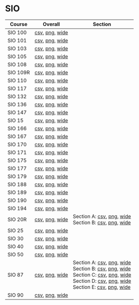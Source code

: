 # SIO

| Course | Overall | Section |
| ------ | ------- | ------- |
| SIO 100 | [csv](https://github.com/UCSD-Historical-Enrollment-Data/2024Fall/blob/main/overall/SIO%20100.csv), [png](https://raw.githubusercontent.com/UCSD-Historical-Enrollment-Data/2024Fall/main/plot_overall/SIO%20100.png), [wide](https://raw.githubusercontent.com/UCSD-Historical-Enrollment-Data/2024Fall/main/plot_overall_wide/SIO%20100.png) |  |
| SIO 101 | [csv](https://github.com/UCSD-Historical-Enrollment-Data/2024Fall/blob/main/overall/SIO%20101.csv), [png](https://raw.githubusercontent.com/UCSD-Historical-Enrollment-Data/2024Fall/main/plot_overall/SIO%20101.png), [wide](https://raw.githubusercontent.com/UCSD-Historical-Enrollment-Data/2024Fall/main/plot_overall_wide/SIO%20101.png) |  |
| SIO 103 | [csv](https://github.com/UCSD-Historical-Enrollment-Data/2024Fall/blob/main/overall/SIO%20103.csv), [png](https://raw.githubusercontent.com/UCSD-Historical-Enrollment-Data/2024Fall/main/plot_overall/SIO%20103.png), [wide](https://raw.githubusercontent.com/UCSD-Historical-Enrollment-Data/2024Fall/main/plot_overall_wide/SIO%20103.png) |  |
| SIO 105 | [csv](https://github.com/UCSD-Historical-Enrollment-Data/2024Fall/blob/main/overall/SIO%20105.csv), [png](https://raw.githubusercontent.com/UCSD-Historical-Enrollment-Data/2024Fall/main/plot_overall/SIO%20105.png), [wide](https://raw.githubusercontent.com/UCSD-Historical-Enrollment-Data/2024Fall/main/plot_overall_wide/SIO%20105.png) |  |
| SIO 108 | [csv](https://github.com/UCSD-Historical-Enrollment-Data/2024Fall/blob/main/overall/SIO%20108.csv), [png](https://raw.githubusercontent.com/UCSD-Historical-Enrollment-Data/2024Fall/main/plot_overall/SIO%20108.png), [wide](https://raw.githubusercontent.com/UCSD-Historical-Enrollment-Data/2024Fall/main/plot_overall_wide/SIO%20108.png) |  |
| SIO 109R | [csv](https://github.com/UCSD-Historical-Enrollment-Data/2024Fall/blob/main/overall/SIO%20109R.csv), [png](https://raw.githubusercontent.com/UCSD-Historical-Enrollment-Data/2024Fall/main/plot_overall/SIO%20109R.png), [wide](https://raw.githubusercontent.com/UCSD-Historical-Enrollment-Data/2024Fall/main/plot_overall_wide/SIO%20109R.png) |  |
| SIO 110 | [csv](https://github.com/UCSD-Historical-Enrollment-Data/2024Fall/blob/main/overall/SIO%20110.csv), [png](https://raw.githubusercontent.com/UCSD-Historical-Enrollment-Data/2024Fall/main/plot_overall/SIO%20110.png), [wide](https://raw.githubusercontent.com/UCSD-Historical-Enrollment-Data/2024Fall/main/plot_overall_wide/SIO%20110.png) |  |
| SIO 117 | [csv](https://github.com/UCSD-Historical-Enrollment-Data/2024Fall/blob/main/overall/SIO%20117.csv), [png](https://raw.githubusercontent.com/UCSD-Historical-Enrollment-Data/2024Fall/main/plot_overall/SIO%20117.png), [wide](https://raw.githubusercontent.com/UCSD-Historical-Enrollment-Data/2024Fall/main/plot_overall_wide/SIO%20117.png) |  |
| SIO 132 | [csv](https://github.com/UCSD-Historical-Enrollment-Data/2024Fall/blob/main/overall/SIO%20132.csv), [png](https://raw.githubusercontent.com/UCSD-Historical-Enrollment-Data/2024Fall/main/plot_overall/SIO%20132.png), [wide](https://raw.githubusercontent.com/UCSD-Historical-Enrollment-Data/2024Fall/main/plot_overall_wide/SIO%20132.png) |  |
| SIO 136 | [csv](https://github.com/UCSD-Historical-Enrollment-Data/2024Fall/blob/main/overall/SIO%20136.csv), [png](https://raw.githubusercontent.com/UCSD-Historical-Enrollment-Data/2024Fall/main/plot_overall/SIO%20136.png), [wide](https://raw.githubusercontent.com/UCSD-Historical-Enrollment-Data/2024Fall/main/plot_overall_wide/SIO%20136.png) |  |
| SIO 147 | [csv](https://github.com/UCSD-Historical-Enrollment-Data/2024Fall/blob/main/overall/SIO%20147.csv), [png](https://raw.githubusercontent.com/UCSD-Historical-Enrollment-Data/2024Fall/main/plot_overall/SIO%20147.png), [wide](https://raw.githubusercontent.com/UCSD-Historical-Enrollment-Data/2024Fall/main/plot_overall_wide/SIO%20147.png) |  |
| SIO 15 | [csv](https://github.com/UCSD-Historical-Enrollment-Data/2024Fall/blob/main/overall/SIO%2015.csv), [png](https://raw.githubusercontent.com/UCSD-Historical-Enrollment-Data/2024Fall/main/plot_overall/SIO%2015.png), [wide](https://raw.githubusercontent.com/UCSD-Historical-Enrollment-Data/2024Fall/main/plot_overall_wide/SIO%2015.png) |  |
| SIO 166 | [csv](https://github.com/UCSD-Historical-Enrollment-Data/2024Fall/blob/main/overall/SIO%20166.csv), [png](https://raw.githubusercontent.com/UCSD-Historical-Enrollment-Data/2024Fall/main/plot_overall/SIO%20166.png), [wide](https://raw.githubusercontent.com/UCSD-Historical-Enrollment-Data/2024Fall/main/plot_overall_wide/SIO%20166.png) |  |
| SIO 167 | [csv](https://github.com/UCSD-Historical-Enrollment-Data/2024Fall/blob/main/overall/SIO%20167.csv), [png](https://raw.githubusercontent.com/UCSD-Historical-Enrollment-Data/2024Fall/main/plot_overall/SIO%20167.png), [wide](https://raw.githubusercontent.com/UCSD-Historical-Enrollment-Data/2024Fall/main/plot_overall_wide/SIO%20167.png) |  |
| SIO 170 | [csv](https://github.com/UCSD-Historical-Enrollment-Data/2024Fall/blob/main/overall/SIO%20170.csv), [png](https://raw.githubusercontent.com/UCSD-Historical-Enrollment-Data/2024Fall/main/plot_overall/SIO%20170.png), [wide](https://raw.githubusercontent.com/UCSD-Historical-Enrollment-Data/2024Fall/main/plot_overall_wide/SIO%20170.png) |  |
| SIO 171 | [csv](https://github.com/UCSD-Historical-Enrollment-Data/2024Fall/blob/main/overall/SIO%20171.csv), [png](https://raw.githubusercontent.com/UCSD-Historical-Enrollment-Data/2024Fall/main/plot_overall/SIO%20171.png), [wide](https://raw.githubusercontent.com/UCSD-Historical-Enrollment-Data/2024Fall/main/plot_overall_wide/SIO%20171.png) |  |
| SIO 175 | [csv](https://github.com/UCSD-Historical-Enrollment-Data/2024Fall/blob/main/overall/SIO%20175.csv), [png](https://raw.githubusercontent.com/UCSD-Historical-Enrollment-Data/2024Fall/main/plot_overall/SIO%20175.png), [wide](https://raw.githubusercontent.com/UCSD-Historical-Enrollment-Data/2024Fall/main/plot_overall_wide/SIO%20175.png) |  |
| SIO 177 | [csv](https://github.com/UCSD-Historical-Enrollment-Data/2024Fall/blob/main/overall/SIO%20177.csv), [png](https://raw.githubusercontent.com/UCSD-Historical-Enrollment-Data/2024Fall/main/plot_overall/SIO%20177.png), [wide](https://raw.githubusercontent.com/UCSD-Historical-Enrollment-Data/2024Fall/main/plot_overall_wide/SIO%20177.png) |  |
| SIO 179 | [csv](https://github.com/UCSD-Historical-Enrollment-Data/2024Fall/blob/main/overall/SIO%20179.csv), [png](https://raw.githubusercontent.com/UCSD-Historical-Enrollment-Data/2024Fall/main/plot_overall/SIO%20179.png), [wide](https://raw.githubusercontent.com/UCSD-Historical-Enrollment-Data/2024Fall/main/plot_overall_wide/SIO%20179.png) |  |
| SIO 188 | [csv](https://github.com/UCSD-Historical-Enrollment-Data/2024Fall/blob/main/overall/SIO%20188.csv), [png](https://raw.githubusercontent.com/UCSD-Historical-Enrollment-Data/2024Fall/main/plot_overall/SIO%20188.png), [wide](https://raw.githubusercontent.com/UCSD-Historical-Enrollment-Data/2024Fall/main/plot_overall_wide/SIO%20188.png) |  |
| SIO 189 | [csv](https://github.com/UCSD-Historical-Enrollment-Data/2024Fall/blob/main/overall/SIO%20189.csv), [png](https://raw.githubusercontent.com/UCSD-Historical-Enrollment-Data/2024Fall/main/plot_overall/SIO%20189.png), [wide](https://raw.githubusercontent.com/UCSD-Historical-Enrollment-Data/2024Fall/main/plot_overall_wide/SIO%20189.png) |  |
| SIO 190 | [csv](https://github.com/UCSD-Historical-Enrollment-Data/2024Fall/blob/main/overall/SIO%20190.csv), [png](https://raw.githubusercontent.com/UCSD-Historical-Enrollment-Data/2024Fall/main/plot_overall/SIO%20190.png), [wide](https://raw.githubusercontent.com/UCSD-Historical-Enrollment-Data/2024Fall/main/plot_overall_wide/SIO%20190.png) |  |
| SIO 194 | [csv](https://github.com/UCSD-Historical-Enrollment-Data/2024Fall/blob/main/overall/SIO%20194.csv), [png](https://raw.githubusercontent.com/UCSD-Historical-Enrollment-Data/2024Fall/main/plot_overall/SIO%20194.png), [wide](https://raw.githubusercontent.com/UCSD-Historical-Enrollment-Data/2024Fall/main/plot_overall_wide/SIO%20194.png) |  |
| SIO 20R | [csv](https://github.com/UCSD-Historical-Enrollment-Data/2024Fall/blob/main/overall/SIO%2020R.csv), [png](https://raw.githubusercontent.com/UCSD-Historical-Enrollment-Data/2024Fall/main/plot_overall/SIO%2020R.png), [wide](https://raw.githubusercontent.com/UCSD-Historical-Enrollment-Data/2024Fall/main/plot_overall_wide/SIO%2020R.png) | Section A: [csv](https://github.com/UCSD-Historical-Enrollment-Data/2024Fall/blob/main/section/SIO%2020R_A.csv), [png](https://raw.githubusercontent.com/UCSD-Historical-Enrollment-Data/2024Fall/main/plot_section/SIO%2020R_A.png), [wide](https://raw.githubusercontent.com/UCSD-Historical-Enrollment-Data/2024Fall/main/plot_section_wide/SIO%2020R_A.png)<br>Section B: [csv](https://github.com/UCSD-Historical-Enrollment-Data/2024Fall/blob/main/section/SIO%2020R_B.csv), [png](https://raw.githubusercontent.com/UCSD-Historical-Enrollment-Data/2024Fall/main/plot_section/SIO%2020R_B.png), [wide](https://raw.githubusercontent.com/UCSD-Historical-Enrollment-Data/2024Fall/main/plot_section_wide/SIO%2020R_B.png) |
| SIO 25 | [csv](https://github.com/UCSD-Historical-Enrollment-Data/2024Fall/blob/main/overall/SIO%2025.csv), [png](https://raw.githubusercontent.com/UCSD-Historical-Enrollment-Data/2024Fall/main/plot_overall/SIO%2025.png), [wide](https://raw.githubusercontent.com/UCSD-Historical-Enrollment-Data/2024Fall/main/plot_overall_wide/SIO%2025.png) |  |
| SIO 30 | [csv](https://github.com/UCSD-Historical-Enrollment-Data/2024Fall/blob/main/overall/SIO%2030.csv), [png](https://raw.githubusercontent.com/UCSD-Historical-Enrollment-Data/2024Fall/main/plot_overall/SIO%2030.png), [wide](https://raw.githubusercontent.com/UCSD-Historical-Enrollment-Data/2024Fall/main/plot_overall_wide/SIO%2030.png) |  |
| SIO 40 | [csv](https://github.com/UCSD-Historical-Enrollment-Data/2024Fall/blob/main/overall/SIO%2040.csv), [png](https://raw.githubusercontent.com/UCSD-Historical-Enrollment-Data/2024Fall/main/plot_overall/SIO%2040.png), [wide](https://raw.githubusercontent.com/UCSD-Historical-Enrollment-Data/2024Fall/main/plot_overall_wide/SIO%2040.png) |  |
| SIO 50 | [csv](https://github.com/UCSD-Historical-Enrollment-Data/2024Fall/blob/main/overall/SIO%2050.csv), [png](https://raw.githubusercontent.com/UCSD-Historical-Enrollment-Data/2024Fall/main/plot_overall/SIO%2050.png), [wide](https://raw.githubusercontent.com/UCSD-Historical-Enrollment-Data/2024Fall/main/plot_overall_wide/SIO%2050.png) |  |
| SIO 87 | [csv](https://github.com/UCSD-Historical-Enrollment-Data/2024Fall/blob/main/overall/SIO%2087.csv), [png](https://raw.githubusercontent.com/UCSD-Historical-Enrollment-Data/2024Fall/main/plot_overall/SIO%2087.png), [wide](https://raw.githubusercontent.com/UCSD-Historical-Enrollment-Data/2024Fall/main/plot_overall_wide/SIO%2087.png) | Section A: [csv](https://github.com/UCSD-Historical-Enrollment-Data/2024Fall/blob/main/section/SIO%2087_A.csv), [png](https://raw.githubusercontent.com/UCSD-Historical-Enrollment-Data/2024Fall/main/plot_section/SIO%2087_A.png), [wide](https://raw.githubusercontent.com/UCSD-Historical-Enrollment-Data/2024Fall/main/plot_section_wide/SIO%2087_A.png)<br>Section B: [csv](https://github.com/UCSD-Historical-Enrollment-Data/2024Fall/blob/main/section/SIO%2087_B.csv), [png](https://raw.githubusercontent.com/UCSD-Historical-Enrollment-Data/2024Fall/main/plot_section/SIO%2087_B.png), [wide](https://raw.githubusercontent.com/UCSD-Historical-Enrollment-Data/2024Fall/main/plot_section_wide/SIO%2087_B.png)<br>Section C: [csv](https://github.com/UCSD-Historical-Enrollment-Data/2024Fall/blob/main/section/SIO%2087_C.csv), [png](https://raw.githubusercontent.com/UCSD-Historical-Enrollment-Data/2024Fall/main/plot_section/SIO%2087_C.png), [wide](https://raw.githubusercontent.com/UCSD-Historical-Enrollment-Data/2024Fall/main/plot_section_wide/SIO%2087_C.png)<br>Section D: [csv](https://github.com/UCSD-Historical-Enrollment-Data/2024Fall/blob/main/section/SIO%2087_D.csv), [png](https://raw.githubusercontent.com/UCSD-Historical-Enrollment-Data/2024Fall/main/plot_section/SIO%2087_D.png), [wide](https://raw.githubusercontent.com/UCSD-Historical-Enrollment-Data/2024Fall/main/plot_section_wide/SIO%2087_D.png)<br>Section E: [csv](https://github.com/UCSD-Historical-Enrollment-Data/2024Fall/blob/main/section/SIO%2087_E.csv), [png](https://raw.githubusercontent.com/UCSD-Historical-Enrollment-Data/2024Fall/main/plot_section/SIO%2087_E.png), [wide](https://raw.githubusercontent.com/UCSD-Historical-Enrollment-Data/2024Fall/main/plot_section_wide/SIO%2087_E.png) |
| SIO 90 | [csv](https://github.com/UCSD-Historical-Enrollment-Data/2024Fall/blob/main/overall/SIO%2090.csv), [png](https://raw.githubusercontent.com/UCSD-Historical-Enrollment-Data/2024Fall/main/plot_overall/SIO%2090.png), [wide](https://raw.githubusercontent.com/UCSD-Historical-Enrollment-Data/2024Fall/main/plot_overall_wide/SIO%2090.png) |  |
